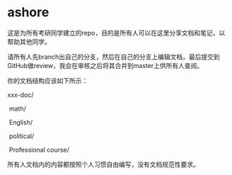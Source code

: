 # ashore
这是为所有考研同学建立的repo，目的是所有人可以在这里分享文档和笔记，以帮助其他同学。

请所有人先branch出自己的分支，然后在自己的分支上编辑文档，最后提交到GitHub做review，我会在审核之后将其合并到master上供所有人查阅。

你的文档结构应该如下所示：

xxx-doc/

​    math/

​    English/

​    political/

​    Professional course/

所有人文档内的内容都按照个人习惯自由编写，没有文档规范性要求。
